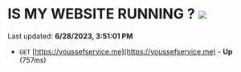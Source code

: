 # IS MY WEBSITE RUNNING ? [![](https://img.shields.io/static/v1?label=Sponsor&message=%E2%9D%A4&logo=GitHub&color=%23fe8e86)](https://github.com/sponsors/<username>)

Last updated: **6/28/2023, 3:51:01 PM**

- `GET` [https://youssefservice.me](https://youssefservice.me) - **Up** (757ms)
